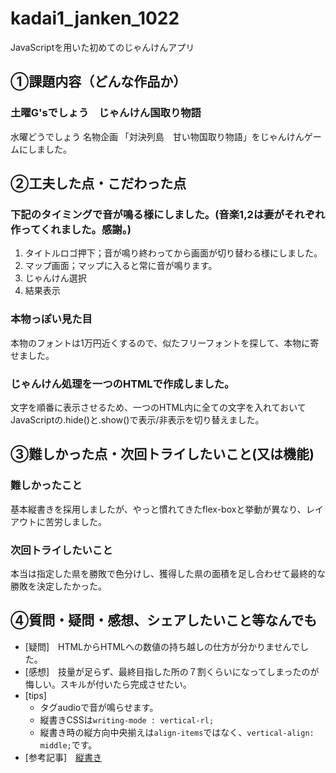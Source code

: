 # kadai1_janken_1022
JavaScriptを用いた初めてのじゃんけんアプリ

## ①課題内容（どんな作品か）
### 土曜G'sでしょう　じゃんけん国取り物語  
  水曜どうでしょう 名物企画 「対決列島　甘い物国取り物語」をじゃんけんゲームにしました。

## ②工夫した点・こだわった点
### 下記のタイミングで音が鳴る様にしました。(音楽1,2は妻がそれぞれ作ってくれました。感謝。)
 1. タイトルロゴ押下；音が鳴り終わってから画面が切り替わる様にしました。
 1. マップ画面；マップに入ると常に音が鳴ります。
 1. じゃんけん選択
 1. 結果表示
### 本物っぽい見た目  
  本物のフォントは1万円近くするので、似たフリーフォントを探して、本物に寄せました。
### じゃんけん処理を一つのHTMLで作成しました。  
  文字を順番に表示させるため、一つのHTML内に全ての文字を入れておいて  
  JavaScriptの.hide()と.show()で表示/非表示を切り替えました。

## ③難しかった点・次回トライしたいこと(又は機能)
### 難しかったこと
  基本縦書きを採用しましたが、やっと慣れてきたflex-boxと挙動が異なり、レイアウトに苦労しました。
  
### 次回トライしたいこと
  本当は指定した県を勝敗で色分けし、獲得した県の面積を足し合わせて最終的な勝敗を決定したかった。
  
## ④質問・疑問・感想、シェアしたいこと等なんでも
- [疑問]　HTMLからHTMLへの数値の持ち越しの仕方が分かりませんでした。
- [感想]　技量が足らず、最終目指した所の７割くらいになってしまったのが悔しい。スキルが付いたら完成させたい。
- [tips]
  - タグaudioで音が鳴らせます。
  - 縦書きCSSは`writing-mode : vertical-rl;`
  - 縦書き時の縦方向中央揃えは`align-items`ではなく、`vertical-align: middle;`です。
- [参考記事]　[縦書き](https://web-camp.io/magazine/archives/103632)
